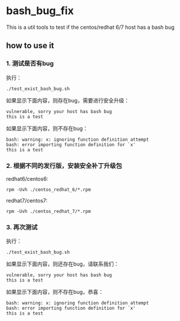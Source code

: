 # bash_bug_fix

This is a util tools to test if the centos/redhat 6/7 host has a bash bug

## how to use it

### 1. 测试是否有bug

执行：

	./test_exist_bash_bug.sh

如果显示下面内容，则存在bug，需要进行安全升级：

	vulnerable, sorry your host has bash bug
	this is a test

如果显示下面内容，则不存在bug：

	bash: warning: x: ignoring function definition attempt
	bash: error importing function definition for `x'
	this is a test


### 2. 根据不同的发行版，安装安全补丁升级包

redhat6/centos6:
 
 	rpm -Uvh ./centos_redhat_6/*.rpm
 
 redhat7/centos7:
 
 	rpm -Uvh ./centos_redhat_7/*.rpm

### 3. 再次测试

执行：

	./test_exist_bash_bug.sh

如果显示下面内容，则还存在bug，请联系我们：

	vulnerable, sorry your host has bash bug
	this is a test

如果显示下面内容，则不存在bug，恭喜：

	bash: warning: x: ignoring function definition attempt
	bash: error importing function definition for `x'
	this is a test
